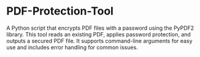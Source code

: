# PDF-Protection-Tool
A Python script that encrypts PDF files with a password using the PyPDF2 library. This tool reads an existing PDF, applies password protection, and outputs a secured PDF file. It supports command-line arguments for easy use and includes error handling for common issues.
